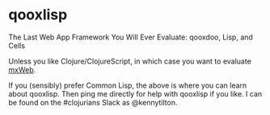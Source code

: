 # qooxlisp
The Last Web App Framework You Will Ever Evaluate: qooxdoo, Lisp, and Cells

Unless you like Clojure/ClojureScript, in which case you want to evaluate [mxWeb](https://github.com/kennytilton/mxweb-trainer).

If you (sensibly) prefer Common Lisp, the above is where you can learn about qooxlisp. Then ping me directly for help with qooxlisp if you like. I can be found on the #clojurians Slack as @kennytilton.
